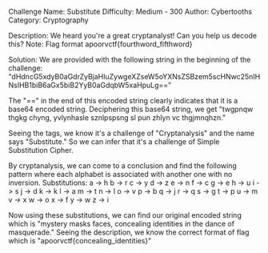 Challenge Name: Substitute
Difficulty: Medium - 300
Author: Cybertooths
Category: Cryptography


Description:
We heard you're a great cryptanalyst! Can you help us decode this?
Note: Flag format apoorvctf{fourthword_fifthword}



Solution:
We are provided with the following string in the beginning of the challenge: "dHdncG5xdyB0aGdrZyBjaHluZywgeXZseW5oYXNsZSBzem5scHNwc25nIHNsIHB1biB6aGx5biB2YyB0aGdqbW5xaHpuLg=="

The "==" in the end of this encoded string clearly indicates that it is a base64 encoded string. Deciphering this base64 string, we get "twgpnqw thgkg chyng, yvlynhasle sznlpspsng sl pun zhlyn vc thgjmnqhzn."

Seeing the tags, we know it's a challenge of "Cryptanalysis" and the name says "Substitute." So we can infer that it's a challenge of Simple Substitution Cipher.

By cryptanalysis, we can come to a conclusion and find the following pattern where each alphabet is associated with another one with no inversion.
Substitutions:
a -> h
b -> r
c -> y
d -> z
e -> n
f -> c
g -> e
h -> u
i -> s
j -> d
k -> k
l -> a
m -> t
n -> l
o -> v
p -> b
q -> j
r -> q
s -> g
t -> p
u -> m
v -> x
w -> o
x -> f
y -> w
z -> i

Now using these substitutions, we can find our original encoded string which is "mystery masks faces, concealing identities in the dance of masquerade."
Seeing the description, we know the correct format of flag which is "apoorvctf{concealing_identities}"